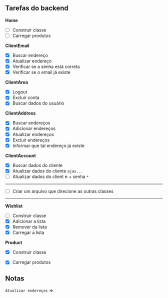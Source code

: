 ## Tarefas do backend

**Home**
- [ ] Construir classe
- [ ] Carregar produtos

**ClientEmail**
- [x] Buscar endereço
- [x] Atualizar endereço
- [x] Verificar se a senha está correta
- [x] Verificar se o email já existe

**ClientArea**
- [x] Logout
- [x] Excluir conta
- [x] Buscar dados do usuário

**ClientAddress**
- [x] Buscar endereços
- [x] Adicionar endereços
- [x] Atualizar endereços
- [x] Excluir endereços
- [x] Informar que tal endereço já existe

**ClientAccount**
- [x] Buscar dados do cliente
- [x] Atualizar dados do cliente `ajax...`
- [ ] Atualizar dados do client e + senha `*`

---

- [ ] Criar um arquivo que direcione as outras classes

---
**Wishlist**
- [ ] Construir classe
- [x] Adicionar a lista
- [x] Remover da lista
- [x] Carregar a lista

**Product**
- [x] Construir classe
- [x] Carregar produtos


## Notas

`Atualizar endereços` => 

